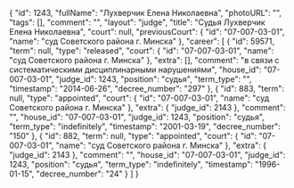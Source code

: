 {
    "id": 1243,
    "fullName": "Лухверчик Елена Николаевна",
    "photoURL": "",
    "tags": [],
    "comment": "",
    "layout": "judge",
    "title": "Судья Лухверчик Елена Николаевна",
    "court": null,
    "previousCourt": {
        "id": "07-007-03-01",
        "name": "суд Советского района г. Минска"
    },
    "career": [
        {
            "id": 59571,
            "term": null,
            "type": "released",
            "court": {
                "id": "07-007-03-01",
                "name": "суд Советского района г. Минска"
            },
            "extra": [],
            "comment": "в связи с систематическими дисциплинарными нарушениями",
            "house_id": "07-007-03-01",
            "judge_id": 1243,
            "position": "судья",
            "term_type": "",
            "timestamp": "2014-06-26",
            "decree_number": "297"
        },
        {
            "id": 883,
            "term": null,
            "type": "appointed",
            "court": {
                "id": "07-007-03-01",
                "name": "суд Советского района г. Минска"
            },
            "extra": {
                "judge_id": 2143
            },
            "comment": "",
            "house_id": "07-007-03-01",
            "judge_id": 1243,
            "position": "судья",
            "term_type": "indefinitely",
            "timestamp": "2001-03-19",
            "decree_number": "150"
        },
        {
            "id": 882,
            "term": null,
            "type": "appointed",
            "court": {
                "id": "07-007-03-01",
                "name": "суд Советского района г. Минска"
            },
            "extra": {
                "judge_id": 2143
            },
            "comment": "",
            "house_id": "07-007-03-01",
            "judge_id": 1243,
            "position": "судья",
            "term_type": "indefinitely",
            "timestamp": "1996-01-15",
            "decree_number": "24"
        }
    ]
}